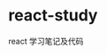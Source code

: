 <!--
 * @Description:
 * @Author: bb f
 * @Date: 2021-08-25 11:20:55
 * @LastEditors: bb f
 * @LastEditTime: 2021-08-25 13:10:19
-->

# react-study

react 学习笔记及代码
